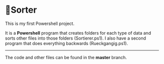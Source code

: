 # 🔀Sorter 

This is my first Powershell project.


It is a **Powershell** program that creates folders for each type of data and sorts other files into those folders (Sortierer.ps1).
I also have a second program that does everything backwards (Rueckgangig.ps1).

---

The code and other files can be found in the **master** branch.
